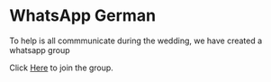 # WhatsApp German

To help is all commmunicate during the wedding, we have created a whatsapp group

Click [Here](https://chat.whatsapp.com/HoYypqnYuY7KgVVRnbRrjt) to join the group.
